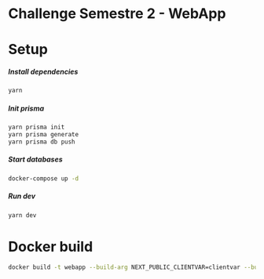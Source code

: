 # Challenge Semestre 2 - WebApp

# Setup

##### Install dependencies

```bash
yarn
```

##### Init prisma

```bash
yarn prisma init
yarn prisma generate
yarn prisma db push
```


##### Start databases

```bash
docker-compose up -d
```

##### Run dev

```bash
yarn dev
```

# Docker build

```bash
docker build -t webapp --build-arg NEXT_PUBLIC_CLIENTVAR=clientvar --build-arg SKIP_ENV_VALIDATION=true --build-arg NEXTAUTH_URL=http://localhost:3000 --build-arg NEXTAUTH_SECRET=one-piece .
```
